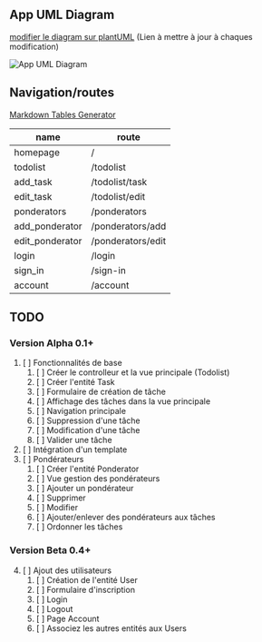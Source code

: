 ## App UML Diagram

[modifier le diagram sur plantUML](http://www.plantuml.com/plantuml/uml/RP2nJWCn38RtF4LqOwKRM9awiB0nb0Sm5nSCZdDoV0M4U7USg50YTKhovVEVsFjgeBPb3Wj3hV6neiQl46U1ZF4sLbEIPpzZ1kB_O7NzlMXozhjrgeNHoMij4hxFcGUeRptJo7W8JLWNfTMeY6F33-iG4fCqCO7XWJ8skYaqxqplnL1FmEr9ND7e-btlxixP6EQuewTI-E-R3qKIAbYvFe2buF582w6OOnBpmj1RctPJtCrpNoyXBe5YL6GmJ27qoKut5xNLklG29umPv7Cqnh31swEaBVCF) (Lien à mettre à jour à chaques modification)

![App UML Diagram](http://www.plantuml.com/plantuml/png/RP2nJWCn38RtF4LqOwKRM9awiB0nb0Sm5nSCZdDoV0M4U7USg50YTKhovVEVsFjgeBPb3Wj3hV6neiQl46U1ZF4sLbEIPpzZ1kB_O7NzlMXozhjrgeNHoMij4hxFcGUeRptJo7W8JLWNfTMeY6F33-iG4fCqCO7XWJ8skYaqxqplnL1FmEr9ND7e-btlxixP6EQuewTI-E-R3qKIAbYvFe2buF582w6OOnBpmj1RctPJtCrpNoyXBe5YL6GmJ27qoKut5xNLklG29umPv7Cqnh31swEaBVCF "App UML Diagram")

## Navigation/routes


[Markdown Tables Generator](https://www.tablesgenerator.com/markdown_tables)

| **name**            | **route**             |
|-----------------|-------------------|
| homepage        | /                 |
| todolist        | /todolist         |
| add_task        | /todolist/task    |
| edit_task       | /todolist/edit    |
| ponderators     | /ponderators      |
| add_ponderator  | /ponderators/add  |
| edit_ponderator | /ponderators/edit |
| login           | /login            |
| sign_in         | /sign-in          |
| account         | /account          |


## TODO

### Version Alpha 0.1+

1. [ ] Fonctionnalités de base
    1. [ ] Créer le controlleur et la vue principale (Todolist)
    2. [ ] Créer l'entité Task
    3. [ ] Formulaire de création de tâche
    4. [ ] Affichage des tâches dans la vue principale
    7. [ ] Navigation principale
    5. [ ] Suppression d'une tâche
    6. [ ] Modification d'une tâche
    7. [ ] Valider une tâche
2. [ ] Intégration d'un template
3. [ ] Pondérateurs
    1. [ ] Créer l'entité Ponderator
    2. [ ] Vue gestion des pondérateurs
    3. [ ] Ajouter un pondérateur
    4. [ ] Supprimer
    5. [ ] Modifier
    6. [ ] Ajouter/enlever des pondérateurs aux tâches
    7. [ ] Ordonner les tâches

### Version Beta 0.4+

4. [ ] Ajout des utilisateurs
    1. [ ] Création de l'entité User
    2. [ ] Formulaire d'inscription
    3. [ ] Login
    3. [ ] Logout
    4. [ ] Page Account
    5. [ ] Associez les autres entités aux Users
